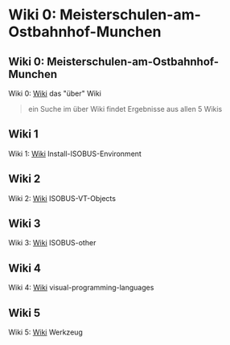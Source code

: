 # Wiki 0: Meisterschulen-am-Ostbahnhof-Munchen

## Wiki 0: Meisterschulen-am-Ostbahnhof-Munchen

Wiki 0: [Wiki](https://docs.ms-muc-docs.de) das "über" Wiki

> ein Suche im über Wiki findet Ergebnisse aus allen 5 Wikis

## Wiki 1

Wiki 1: [Wiki](https://docs.ms-muc-docs.de/projects/install-isobus-environment-docs/) Install-ISOBUS-Environment

## Wiki 2

Wiki 2: [Wiki](https://docs.ms-muc-docs.de/projects/isobus-vt-objects-docs/) ISOBUS-VT-Objects

## Wiki 3

Wiki 3: [Wiki](https://docs.ms-muc-docs.de/projects/isobus-other-docs/) ISOBUS-other

## Wiki 4

Wiki 4: [Wiki](https://docs.ms-muc-docs.de/projects/visual-programming-languages-docs/) visual-programming-languages

## Wiki 5

Wiki 5: [Wiki](https://docs.ms-muc-docs.de/projects/werkzeug-docs/) Werkzeug


